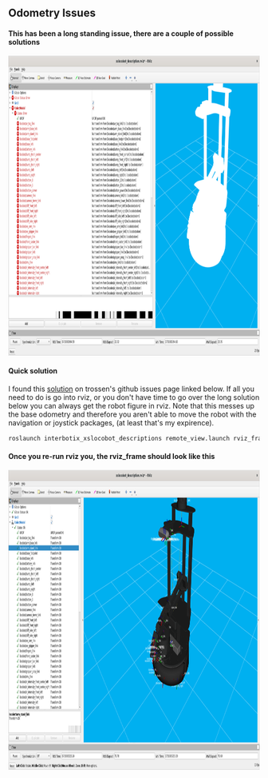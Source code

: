 ## Odometry Issues

#### This has been a long standing issue, there are a couple of possible solutions
<img src="images/Rviz_Odom_Issue.png" alt="Alt text" width="1200" height="600">

#### Quick solution
I found this [solution](https://github.com/Interbotix/interbotix_ros_rovers/issues/25) on trossen's github issues page linked below. If all you need to do is go into rviz, or you don't have time to go over the long solution below you can always get the robot figure in rviz. Note that this messes up the base odometry and therefore you aren't able to move the robot with the navigation or joystick packages, (at least that's my expirence).



```bash
roslaunch interbotix_xslocobot_descriptions remote_view.launch rviz_frame:=locobot/base_link
```

#### Once you re-run rviz you, the rviz_frame should look like this
<img src="images/Rviz_Issue_Semi_Solved.png" alt="Alt text" width="1200" height="600">
